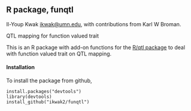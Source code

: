 R package, funqtl
-----------------

Il-Youp Kwak <ikwak@umn.edu>, with contributions from Karl W Broman.

QTL mapping for function valued trait

This is an R package with add-on functions for the [R/qtl package](http://www.rqtl.org) to deal
with function valued trait on QTL mapping.


#### Installation

To install the package from github,

    install.packages("devtools")
    library(devtools)
    install_github("ikwak2/funqtl")
